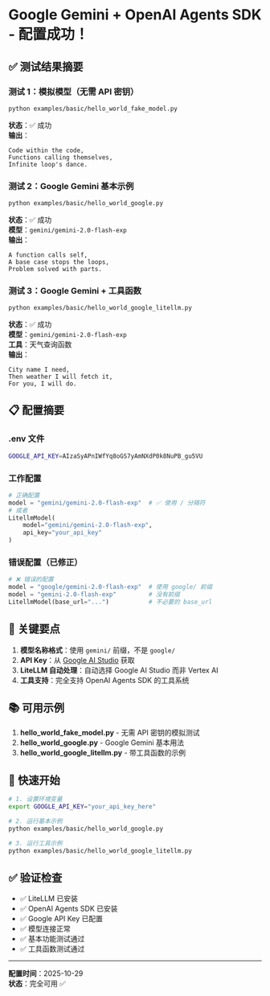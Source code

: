 # Google Gemini + OpenAI Agents SDK - 配置成功！

## ✅ 测试结果摘要

### 测试 1：模拟模型（无需 API 密钥）
```bash
python examples/basic/hello_world_fake_model.py
```
**状态**：✅ 成功  
**输出**：
```
Code within the code,
Functions calling themselves,
Infinite loop's dance.
```

### 测试 2：Google Gemini 基本示例
```bash
python examples/basic/hello_world_google.py
```
**状态**：✅ 成功  
**模型**：`gemini/gemini-2.0-flash-exp`  
**输出**：
```
A function calls self,
A base case stops the loops,
Problem solved with parts.
```

### 测试 3：Google Gemini + 工具函数
```bash
python examples/basic/hello_world_google_litellm.py
```
**状态**：✅ 成功  
**模型**：`gemini/gemini-2.0-flash-exp`  
**工具**：天气查询函数  
**输出**：
```
City name I need,
Then weather I will fetch it,
For you, I will do.
```

## 📋 配置摘要

### .env 文件
```bash
GOOGLE_API_KEY=AIzaSyAPnIWfYq8oGS7yAmNXdP0k8NuPB_gu5VU
```

### 工作配置
```python
# 正确配置
model = "gemini/gemini-2.0-flash-exp"  # ✅ 使用 / 分隔符
# 或者
LitellmModel(
    model="gemini/gemini-2.0-flash-exp",
    api_key="your_api_key"
)
```

### 错误配置（已修正）
```python
# ❌ 错误的配置
model = "google/gemini-2.0-flash-exp"  # 使用 google/ 前缀
model = "gemini-2.0-flash-exp"         # 没有前缀
LitellmModel(base_url="...")           # 不必要的 base_url
```

## 🎯 关键要点

1. **模型名称格式**：使用 `gemini/` 前缀，不是 `google/`
2. **API Key**：从 [Google AI Studio](https://aistudio.google.com/app/apikey) 获取
3. **LiteLLM 自动处理**：自动选择 Google AI Studio 而非 Vertex AI
4. **工具支持**：完全支持 OpenAI Agents SDK 的工具系统

## 📚 可用示例

1. **hello_world_fake_model.py** - 无需 API 密钥的模拟测试
2. **hello_world_google.py** - Google Gemini 基本用法
3. **hello_world_google_litellm.py** - 带工具函数的示例

## 🚀 快速开始

```bash
# 1. 设置环境变量
export GOOGLE_API_KEY="your_api_key_here"

# 2. 运行基本示例
python examples/basic/hello_world_google.py

# 3. 运行工具示例
python examples/basic/hello_world_google_litellm.py
```

## ✅ 验证检查

- ✅ LiteLLM 已安装
- ✅ OpenAI Agents SDK 已安装  
- ✅ Google API Key 已配置
- ✅ 模型连接正常
- ✅ 基本功能测试通过
- ✅ 工具函数测试通过

---

**配置时间**：2025-10-29  
**状态**：完全可用 ✅
